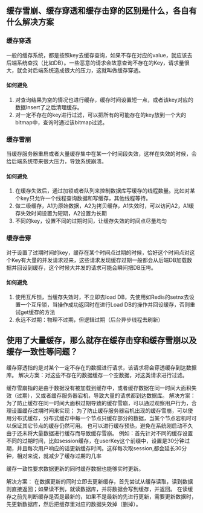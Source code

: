 ## 缓存雪崩、缓存穿透和缓存击穿的区别是什么，各自有什么解决方案

### 缓存穿透

一般的缓存系统，都是按照key去缓存查询，如果不存在对应的value，就应该去后端系统查找（比如DB）。一些恶意的请求会故意查询不存在的Key，请求量很大，就会对后端系统造成很大的压力，这就叫做缓存穿透。

#### 如何避免

1. 对查询结果为空的情况也进行缓存，缓存时间设置短一点，或者该key对应的数据Insert了之后清理缓存。
2. 对一定不存在的key进行过滤，可以把所有的可能存在的key放到一个大的bitmap中，查询时通过该bitmap过滤。

### 缓存雪崩

当缓存服务器重启或者大量缓存集中在某一个时间段失效，这样在失效的时候，会给后端系统带来很大压力，导致系统崩溃。

#### 如何避免

1. 在缓存失效后，通过加锁或者队列来控制数据库写缓存的线程数量。比如对某个key只允许一个线程查询数据和写缓存，其他线程等待。
2. 做二级缓存，A1为原始数据，A2为拷贝缓存，A1失效时，可以访问A2，A1缓存失效时间设置为短期，A2设置为长期
3. 不同的key，设置不同的过期时间，让缓存失效的时间点尽量均匀

### 缓存击穿

对于设置了过期时间的key，缓存在某个时间点过期的时候，恰好这个时间点对这个Key有大量的并发请求过来，这些请求发现缓存过期一般都会从后端DB加载数据并回设到缓存，这个时候大并发的请求可能会瞬间把DB压垮。

#### 如何避免

1. 使用互斥锁，当缓存失效时，不立即去load DB，先使用如Redis的setnx去设置一个互斥锁，当操作成功返回时在进行Load DB的操作并回设缓存，否则重试get缓存的方法
2. 永远不过期：物理不过期，但逻辑过期（后台异步线程去刷新）



## 使用了大量缓存，那么就存在缓存击穿和缓存雪崩以及缓存一致性等问题？

缓存穿透指的是对某个一定不存在的数据进行请求，该请求将会穿透缓存到达数据库。
解决方案：对这些不存在的数据缓存一个空数据，对这类请求进行过滤。

缓存雪崩指的是由于数据没有被加载到缓存中，或者缓存数据在同一时间大面积失效（过期），又或者缓存服务器宕机，导致大量的请求都到达数据库。
解决方案：
为了防止缓存在同一时间大面积过期导致的缓存雪崩，可以通过观察用户行为，合理设置缓存过期时间来实现；
为了防止缓存服务器宕机出现的缓存雪崩，可以使用分布式缓存，分布式缓存中每一个节点只缓存部分的数据，当某个节点宕机时可以保证其它节点的缓存仍然可用。
也可以进行缓存预热，避免在系统刚启动不久由于还未将大量数据进行缓存而导致缓存雪崩。
例如：首先针对不同的缓存设置不同的过期时间，比如session缓存，在userKey这个前缀中，设置是30分钟过期，并且每次用户响应的话更新缓存时间。这样每次取session,都会延长30分钟，相对来说，就减少了缓存过期的几率

缓存一致性要求数据更新的同时缓存数据也能够实时更新。

解决方案：
在数据更新的同时立即去更新缓存，首先尝试从缓存读取，读到数据则直接返回；如果读不到，就读数据库，并将数据会写到缓存，并返回。
在读缓存之前先判断缓存是否是最新的，如果不是最新的先进行更新，需要更新数据时，先更新数据库，然后把缓存里对应的数据失效掉（删掉）。

